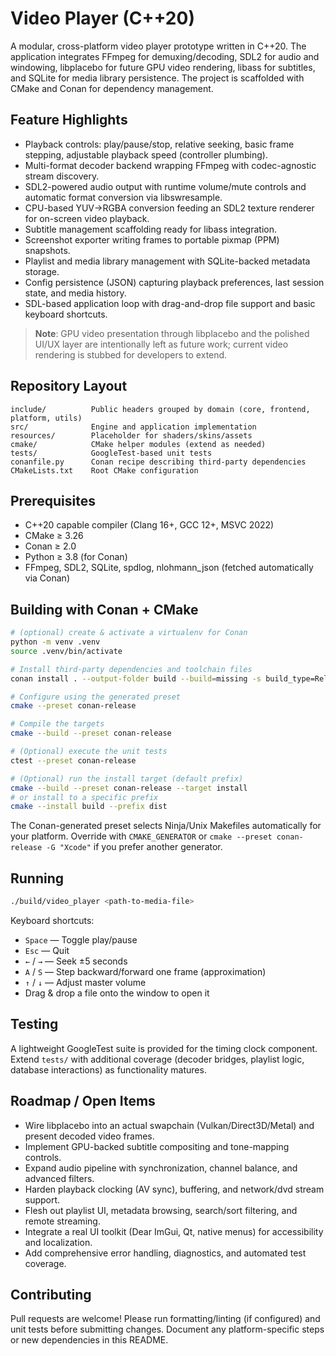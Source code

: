 # Video Player (C++20)

A modular, cross-platform video player prototype written in C++20. The application integrates FFmpeg for demuxing/decoding, SDL2 for audio and windowing, libplacebo for future GPU video rendering, libass for subtitles, and SQLite for media library persistence. The project is scaffolded with CMake and Conan for dependency management.

## Feature Highlights

- Playback controls: play/pause/stop, relative seeking, basic frame stepping, adjustable playback speed (controller plumbing).
- Multi-format decoder backend wrapping FFmpeg with codec-agnostic stream discovery.
- SDL2-powered audio output with runtime volume/mute controls and automatic format conversion via libswresample.
- CPU-based YUV→RGBA conversion feeding an SDL2 texture renderer for on-screen video playback.
- Subtitle management scaffolding ready for libass integration.
- Screenshot exporter writing frames to portable pixmap (PPM) snapshots.
- Playlist and media library management with SQLite-backed metadata storage.
- Config persistence (JSON) capturing playback preferences, last session state, and media history.
- SDL-based application loop with drag-and-drop file support and basic keyboard shortcuts.

> **Note**: GPU video presentation through libplacebo and the polished UI/UX layer are intentionally left as future work; current video rendering is stubbed for developers to extend.

## Repository Layout

```
include/          Public headers grouped by domain (core, frontend, platform, utils)
src/              Engine and application implementation
resources/        Placeholder for shaders/skins/assets
cmake/            CMake helper modules (extend as needed)
tests/            GoogleTest-based unit tests
conanfile.py      Conan recipe describing third-party dependencies
CMakeLists.txt    Root CMake configuration
```

## Prerequisites

- C++20 capable compiler (Clang 16+, GCC 12+, MSVC 2022)
- CMake ≥ 3.26
- Conan ≥ 2.0
- Python ≥ 3.8 (for Conan)
- FFmpeg, SDL2, SQLite, spdlog, nlohmann_json (fetched automatically via Conan)

## Building with Conan + CMake

```bash
# (optional) create & activate a virtualenv for Conan
python -m venv .venv
source .venv/bin/activate

# Install third-party dependencies and toolchain files
conan install . --output-folder build --build=missing -s build_type=Release

# Configure using the generated preset
cmake --preset conan-release

# Compile the targets
cmake --build --preset conan-release

# (Optional) execute the unit tests
ctest --preset conan-release

# (Optional) run the install target (default prefix)
cmake --build --preset conan-release --target install
# or install to a specific prefix
cmake --install build --prefix dist
```

The Conan-generated preset selects Ninja/Unix Makefiles automatically for your platform. Override with `CMAKE_GENERATOR` or `cmake --preset conan-release -G "Xcode"` if you prefer another generator.

## Running

```bash
./build/video_player <path-to-media-file>
```

Keyboard shortcuts:

- `Space` — Toggle play/pause
- `Esc` — Quit
- `←` / `→` — Seek ±5 seconds
- `A` / `S` — Step backward/forward one frame (approximation)
- `↑` / `↓` — Adjust master volume
- Drag & drop a file onto the window to open it

## Testing

A lightweight GoogleTest suite is provided for the timing clock component. Extend `tests/` with additional coverage (decoder bridges, playlist logic, database interactions) as functionality matures.

## Roadmap / Open Items

- Wire libplacebo into an actual swapchain (Vulkan/Direct3D/Metal) and present decoded video frames.
- Implement GPU-backed subtitle compositing and tone-mapping controls.
- Expand audio pipeline with synchronization, channel balance, and advanced filters.
- Harden playback clocking (AV sync), buffering, and network/dvd stream support.
- Flesh out playlist UI, metadata browsing, search/sort filtering, and remote streaming.
- Integrate a real UI toolkit (Dear ImGui, Qt, native menus) for accessibility and localization.
- Add comprehensive error handling, diagnostics, and automated test coverage.

## Contributing

Pull requests are welcome! Please run formatting/linting (if configured) and unit tests before submitting changes. Document any platform-specific steps or new dependencies in this README.

